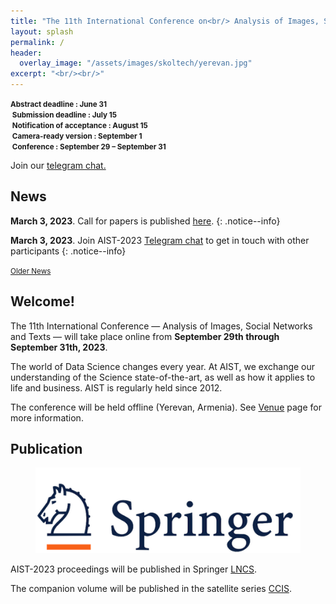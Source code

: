 ```yaml
---
title: "The 11th International Conference on<br/> Analysis of Images, Social Networks and Texts"
layout: splash
permalink: /
header:
  overlay_image: "/assets/images/skoltech/yerevan.jpg"
excerpt: "<br/><br/>"
---
```

<div class="text-center">
    <span style="font-weight: bold; font-size: smaller;">
    Abstract deadline : June 31<br/>&nbsp;Submission deadline : July 15<br/>&nbsp;Notification of acceptance : August 15<br/>&nbsp;Camera-ready version : September 1<br/>&nbsp;Conference : September 29 &ndash; September 31</span>
    <br/>       
</div>

Join our <a href="https://t.me/+RK3hR9_UClkoFHc2">telegram chat.</a>

<h2>News</h2>

**March 3, 2023**. Call for papers is published [here](/calls/papers).
{: .notice--info}

**March 3, 2023**. Join AIST-2023 [Telegram chat](https://t.me/joinchat/AAAAAESt4UfKCiLcCj2PbA) to get in touch with other participants
{: .notice--info}

<div class="text-center">
    <a href="/archive/" style="font-size: smaller; font-decoration: italic;">Older News</a>
</div>

<h2>Welcome!</h2>

The 11th International Conference — Analysis of Images, Social Networks and Texts — will take place online from <b>September 29th through September 31th, 2023</b>.

The world of Data Science changes every year. At AIST, we exchange our understanding of the Science state-of-the-art, as well as how it applies to life and business. AIST is regularly held since 2012.

The conference will be held offline (Yerevan, Armenia). See [Venue](/venue/) page for more information.

<h2>Publication</h2>

<figure>
  <a href="https://www.springer.com"><img src="/assets/images/springer.png"></a>
</figure>


AIST-2023 proceedings will be published in Springer <a href="https://www.springer.com/series/558">LNCS</a>.

The companion volume will be published in the satellite series [CCIS](https://www.springer.com/series/7899).

<!-- ВК9173 -->
